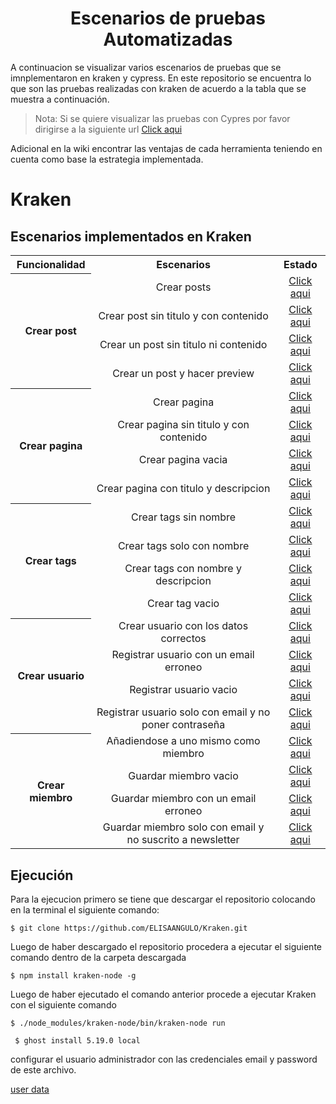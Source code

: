 <h1 align="center">Escenarios de pruebas Automatizadas</h1>

A continuacion se visualizar varios escenarios de pruebas que se imnplementaron en kraken y cypress. En este repositorio se encuentra lo que son las pruebas realizadas con kraken de acuerdo a la tabla que se muestra a continuación.

> Nota: Si se quiere visualizar las pruebas con Cypres por favor dirigirse a la siguiente url <a href="https://github.com/ELISAANGULO/Cypress">Click aqui</a>

Adicional en la wiki encontrar las ventajas de cada herramienta teniendo en cuenta como base la estrategia implementada.

# Kraken

## Escenarios implementados en Kraken

<table align="center">
<tr align="center">
<th><center>Funcionalidad</center></th>
<th><center>Escenarios</center></th>
<th><center>Estado</center></th>
</tr>
<tr align="center">
<th rowspan="4"><center> Crear post</center></th>
<td>Crear posts</td>
<td><a href="https://github.com/ELISAANGULO/pruebaskraken/tree/main/reports/Funcionalidad_Crear_Post">Click aqui</a></td>
</tr>
<tr align="center">
<td>Crear post sin titulo y con contenido</td>
<td><a href="https://github.com/ELISAANGULO/pruebaskraken/tree/main/reports/Funcionalidad_Crear_Post">Click aqui</a></td>
</tr>
<tr align="center">
<td>Crear un post sin titulo ni contenido</td>
<td><a href="https://github.com/ELISAANGULO/pruebaskraken/tree/main/reports/Funcionalidad_Crear_Post">Click aqui</a></td>
</tr>
<tr align="center">
<td>Crear un post y hacer preview</td>
<td><a href="https://github.com/ELISAANGULO/pruebaskraken/tree/main/reports/Funcionalidad_Crear_Post">Click aqui</a></td>
</tr>
<tr align="center">
<th rowspan="4"><center>Crear pagina</center></th>
<td>Crear pagina </td>
<td><a href="https://github.com/ELISAANGULO/pruebaskraken/tree/main/reports/Crear_Pagina_Nueva">Click aqui</a></td>
</tr>
<tr align="center">
<td>Crear pagina sin titulo y con contenido</td>
<td><a href="https://github.com/ELISAANGULO/pruebaskraken/tree/main/reports/Crear_Pagina_Sin_Titulo_Con_Contenido">Click aqui</a></td>
</tr>
<tr align="center">
<td>Crear pagina vacia</td>
<td><a href="https://github.com/ELISAANGULO/pruebaskraken/tree/main/reports/Crear_Pagina_Vacia">Click aqui</a></td>
</tr>
<tr align="center">
<td>Crear pagina con titulo y descripcion</td>
<td><a href="https://github.com/ELISAANGULO/pruebaskraken/tree/main/reports/Crear_pagina_con_titulo_con_descripcion">Click aqui</a></td>
</tr>
<tr align="center">
<th rowspan="4"><center> Crear tags</center></th>
<td>Crear tags sin nombre</td>
<td><a href="https://github.com/ELISAANGULO/pruebaskraken/tree/main/reports/Crear_Tag_Sin_Nombre">Click aqui</a></td>
</tr>
<tr align="center">
<td>Crear tags solo con nombre</td>
<td><a href="https://github.com/ELISAANGULO/pruebaskraken/tree/main/reports/Crear_Tag_Solo_Con_Nombre">Click aqui</a></td>
</tr>
<tr align="center">
<td>Crear tags con nombre y descripcion</td>
<td><a href="https://github.com/ELISAANGULO/pruebaskraken/tree/main/reports/Crear_Tag_Con_Nombre_Con_Descripcion">Click aqui</a></td>
</tr>
<tr align="center">
<td>Crear tag vacio</td>
<td><a href="https://github.com/ELISAANGULO/pruebaskraken/tree/main/reports/Crear_Tag_Vacio">Click aqui</a></td>
</tr>
<tr align="center">
<th rowspan="4"><center> Crear usuario</center></th>
<td>Crear usuario con los datos correctos</td>
<td><a href="https://github.com/ELISAANGULO/pruebaskraken/tree/main/reports/Crear_Usuario_Datos_Correctos">Click aqui</a></td>
</tr>
<tr align="center">
<td>Registrar usuario con un email erroneo</td>
<td><a href="https://github.com/ELISAANGULO/pruebaskraken/tree/main/reports/Crear_Usuario_Email_Incorrecto">Click aqui</a></td>
</tr>
<tr align="center">
<td>Registrar usuario vacio</td>
<td><a href="https://github.com/ELISAANGULO/pruebaskraken/tree/main/reports/Crear_Usuario_Datos_Vacios">Click aqui</a></td>
</tr>
<tr align="center">
<td>Registrar usuario solo con email y no poner contraseña </td>
<td><a href="https://github.com/ELISAANGULO/pruebaskraken/tree/main/reports/Crear_Usuario_Sin_Contrase%C3%B1a">Click aqui</a></td>
</tr>
<tr align="center">
<th rowspan="4"><center> Crear miembro</center></th>
<td>Añadiendose a uno mismo como miembro</td>
<td><a href="https://github.com/ELISAANGULO/pruebaskraken/tree/main/reports/Crear_miembro_A%C3%B1adirse_Como_Miembro">Click aqui</a></td>
</tr>
<tr align="center">
<td>Guardar miembro vacio</td>
<td><a href="https://github.com/ELISAANGULO/pruebaskraken/tree/main/reports/Crear_miembro_vacio">Click aqui</a></td>
</tr>
<tr align="center">
<td>Guardar miembro con un email erroneo</td>
<td><a href="https://github.com/ELISAANGULO/pruebaskraken/tree/main/reports/Crear_miembro_con_email_erroneo">Click aqui</a></td>
</tr>
<tr align="center">
<td>Guardar miembro solo con email y no suscrito a newsletter</td>
<td><a href="https://github.com/ELISAANGULO/pruebaskraken/tree/main/reports/Crear_miembro_con_.email_correcto">Click aqui</a></td>
</tr>
</table>


## Ejecución

Para la ejecucion primero se tiene que descargar el repositorio colocando en la terminal el siguiente comando:

```shell
$ git clone https://github.com/ELISAANGULO/Kraken.git
```
Luego de haber descargado el repositorio procedera a ejecutar el siguiente comando dentro de la carpeta descargada

```shell
$ npm install kraken-node -g
```

Luego de haber ejecutado el comando anterior procede a ejecutar Kraken con el siguiente comando

```shell
$ ./node_modules/kraken-node/bin/kraken-node run
```

```shell
 $ ghost install 5.19.0 local
```

configurar el usuario administrador con las credenciales email y password de este archivo.

[user data](/features/web/step_definitions/pages_object/userData.js)


